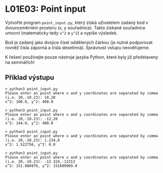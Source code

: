 # L01E03: Point input
Vytvořte program `point_input.py`, který získá uživatelem zadaný bod v dvourozměrném prostoru (x, y souřadnice). Takto získané souřadnice umocní (matematicky tedy `x^2` a `y^2`) a vypíše výsledek.

Bod je zadaný jako dvojice čísel oddělených čárkou (je nutné podporovat rovněž čísla záporná a čísla desetinná). Správnost vstupu neověřujeme.

K řešení používejte pouze nástroje jazyka Python, které byly již představeny na seminářích!

## Příklad výstupu
```
> python3 point_input.py
Please enter an point where x and y coordinates are separated by comma (i.e. 20,-10.23): 10,20
x^2: 100.0, y^2: 400.0
```

```
> python3 point_input.py
Please enter an point where x and y coordinates are separated by comma (i.e. 20,-10.23): -12,20
x^2: 144.0, y^2: 400.0
```

```
> python3 point_input.py
Please enter an point where x and y coordinates are separated by comma (i.e. 20,-10.23): 1.234,0
x^2: 1.522756, y^2: 0.0
```

```
> python3 point_input.py
Please enter an point where x and y coordinates are separated by comma (i.e. 20,-10.23): -12.324,-12313
x^2: 151.880976, y^2: 151609969.0
```
